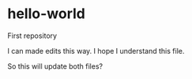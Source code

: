 # hello-world
First repository

I can made edits this way. 
I hope I understand this file.

So this will update both files?
